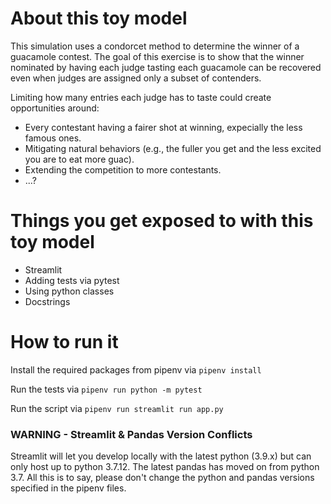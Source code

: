 # About this toy model

This simulation uses a condorcet method to determine the winner of a guacamole contest. 
The goal of this exercise is to show that the winner nominated by having each judge tasting each guacamole can be recovered even when 
judges are assigned only a subset of contenders. 

Limiting how many entries each judge has to taste could create opportunities around: 
- Every contestant having a fairer shot at winning, expecially the less famous ones. 
- Mitigating natural behaviors (e.g., the fuller you get and the less excited you are to eat more guac).
- Extending the competition to more contestants.
- ...?

# Things you get exposed to with this toy model
- Streamlit
- Adding tests via pytest
- Using python classes 
- Docstrings

# How to run it

Install the required packages from pipenv via 
`pipenv install`

Run the tests via
`pipenv run python -m pytest`

Run the script via 
`pipenv run streamlit run app.py`


### WARNING - Streamlit & Pandas Version Conflicts

Streamlit will let you develop locally with the latest python (3.9.x) but can only host up to python 3.7.12. The latest pandas has moved on from python 3.7. All this is to say, please don't change the python and pandas versions specified in the pipenv files.